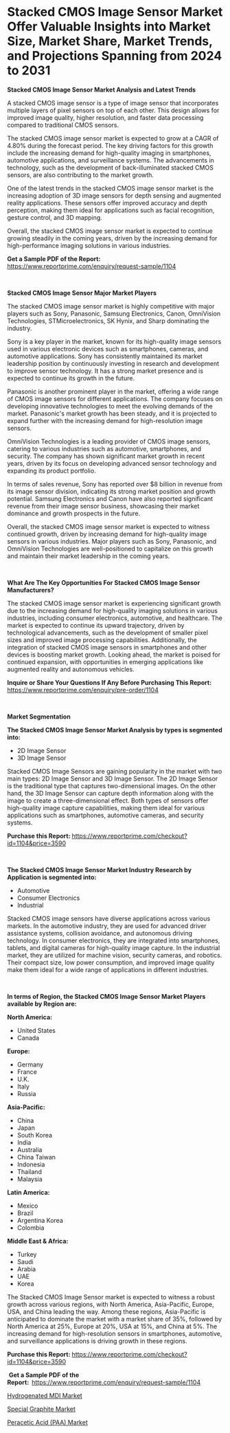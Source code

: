 <p><h1>Stacked CMOS Image Sensor Market Offer Valuable Insights into Market Size, Market Share, Market Trends, and Projections Spanning from 2024 to 2031</h1></p><p><strong>Stacked CMOS Image Sensor Market Analysis and Latest Trends</strong></p>
<p><p>A stacked CMOS image sensor is a type of image sensor that incorporates multiple layers of pixel sensors on top of each other. This design allows for improved image quality, higher resolution, and faster data processing compared to traditional CMOS sensors.</p><p>The stacked CMOS image sensor market is expected to grow at a CAGR of 4.80% during the forecast period. The key driving factors for this growth include the increasing demand for high-quality imaging in smartphones, automotive applications, and surveillance systems. The advancements in technology, such as the development of back-illuminated stacked CMOS sensors, are also contributing to the market growth.</p><p>One of the latest trends in the stacked CMOS image sensor market is the increasing adoption of 3D image sensors for depth sensing and augmented reality applications. These sensors offer improved accuracy and depth perception, making them ideal for applications such as facial recognition, gesture control, and 3D mapping.</p><p>Overall, the stacked CMOS image sensor market is expected to continue growing steadily in the coming years, driven by the increasing demand for high-performance imaging solutions in various industries.</p></p>
<p><strong>Get a Sample PDF of the Report:&nbsp;</strong> <a href="https://www.reportprime.com/enquiry/request-sample/1104">https://www.reportprime.com/enquiry/request-sample/1104</a></p>
<p>&nbsp;</p>
<p><strong>Stacked CMOS Image Sensor Major Market Players</strong></p>
<p><p>The stacked CMOS image sensor market is highly competitive with major players such as Sony, Panasonic, Samsung Electronics, Canon, OmniVision Technologies, STMicroelectronics, SK Hynix, and Sharp dominating the industry. </p><p>Sony is a key player in the market, known for its high-quality image sensors used in various electronic devices such as smartphones, cameras, and automotive applications. Sony has consistently maintained its market leadership position by continuously investing in research and development to improve sensor technology. It has a strong market presence and is expected to continue its growth in the future.</p><p>Panasonic is another prominent player in the market, offering a wide range of CMOS image sensors for different applications. The company focuses on developing innovative technologies to meet the evolving demands of the market. Panasonic's market growth has been steady, and it is projected to expand further with the increasing demand for high-resolution image sensors.</p><p>OmniVision Technologies is a leading provider of CMOS image sensors, catering to various industries such as automotive, smartphones, and security. The company has shown significant market growth in recent years, driven by its focus on developing advanced sensor technology and expanding its product portfolio.</p><p>In terms of sales revenue, Sony has reported over $8 billion in revenue from its image sensor division, indicating its strong market position and growth potential. Samsung Electronics and Canon have also reported significant revenue from their image sensor business, showcasing their market dominance and growth prospects in the future.</p><p>Overall, the stacked CMOS image sensor market is expected to witness continued growth, driven by increasing demand for high-quality image sensors in various industries. Major players such as Sony, Panasonic, and OmniVision Technologies are well-positioned to capitalize on this growth and maintain their market leadership in the coming years.</p></p>
<p>&nbsp;</p>
<p><strong>What Are The Key Opportunities For Stacked CMOS Image Sensor Manufacturers?</strong></p>
<p><p>The stacked CMOS image sensor market is experiencing significant growth due to the increasing demand for high-quality imaging solutions in various industries, including consumer electronics, automotive, and healthcare. The market is expected to continue its upward trajectory, driven by technological advancements, such as the development of smaller pixel sizes and improved image processing capabilities. Additionally, the integration of stacked CMOS image sensors in smartphones and other devices is boosting market growth. Looking ahead, the market is poised for continued expansion, with opportunities in emerging applications like augmented reality and autonomous vehicles.</p></p>
<p><strong>Inquire or Share Your Questions If Any Before Purchasing This Report:</strong> <a href="https://www.reportprime.com/enquiry/pre-order/1104">https://www.reportprime.com/enquiry/pre-order/1104</a></p>
<p>&nbsp;</p>
<p><strong>Market Segmentation</strong></p>
<p><strong>The Stacked CMOS Image Sensor Market Analysis by types is segmented into:</strong></p>
<p><ul><li>2D Image Sensor</li><li>3D Image Sensor</li></ul></p>
<p><p>Stacked CMOS Image Sensors are gaining popularity in the market with two main types: 2D Image Sensor and 3D Image Sensor. The 2D Image Sensor is the traditional type that captures two-dimensional images. On the other hand, the 3D Image Sensor can capture depth information along with the image to create a three-dimensional effect. Both types of sensors offer high-quality image capture capabilities, making them ideal for various applications such as smartphones, automotive cameras, and security systems.</p></p>
<p><strong>Purchase this Report:&nbsp;</strong><a href="https://www.reportprime.com/checkout?id=1104&price=3590">https://www.reportprime.com/checkout?id=1104&price=3590</a></p>
<p>&nbsp;</p>
<p><strong>The Stacked CMOS Image Sensor Market Industry Research by Application is segmented into:</strong></p>
<p><ul><li>Automotive</li><li>Consumer Electronics</li><li>Industrial</li></ul></p>
<p><p>Stacked CMOS image sensors have diverse applications across various markets. In the automotive industry, they are used for advanced driver assistance systems, collision avoidance, and autonomous driving technology. In consumer electronics, they are integrated into smartphones, tablets, and digital cameras for high-quality image capture. In the industrial market, they are utilized for machine vision, security cameras, and robotics. Their compact size, low power consumption, and improved image quality make them ideal for a wide range of applications in different industries.</p></p>
<p>&nbsp;</p>
<p><strong>In terms of Region, the Stacked CMOS Image Sensor Market Players available by Region are:</strong></p>
<p>
    <p> <strong> North America: </strong>
        <ul>
            <li>United States</li>
            <li>Canada</li>
        </ul>
        </p> 
    <p> <strong> Europe: </strong>
        <ul>
            <li>Germany</li>
            <li>France</li>
            <li>U.K.</li>
            <li>Italy</li>
            <li>Russia</li>
        </ul>
        </p> 
    <p> <strong> Asia-Pacific: </strong>
        <ul>
            <li>China</li>
            <li>Japan</li>
            <li>South Korea</li>
            <li>India</li>
            <li>Australia</li>
            <li>China Taiwan</li>
            <li>Indonesia</li>
            <li>Thailand</li>
            <li>Malaysia</li>
        </ul>
        </p> 
    <p> <strong> Latin America: </strong>
        <ul>
            <li>Mexico</li>
            <li>Brazil</li>
            <li>Argentina Korea</li>
            <li>Colombia</li>
        </ul>
        </p> 
    <p> <strong> Middle East & Africa: </strong>
        <ul>
            <li>Turkey</li>
            <li>Saudi</li>
            <li>Arabia</li>
            <li>UAE</li>
            <li>Korea</li>
        </ul>
    </p>
    </p>
<p><p>The Stacked CMOS Image Sensor market is expected to witness a robust growth across various regions, with North America, Asia-Pacific, Europe, USA, and China leading the way. Among these regions, Asia-Pacific is anticipated to dominate the market with a market share of 35%, followed by North America at 25%, Europe at 20%, USA at 15%, and China at 5%. The increasing demand for high-resolution sensors in smartphones, automotive, and surveillance applications is driving growth in these regions.</p></p>
<p><strong>Purchase this Report: </strong><a href="https://www.reportprime.com/checkout?id=1104&price=3590">https://www.reportprime.com/checkout?id=1104&price=3590</a></p>
<p>&nbsp;<strong>Get a Sample PDF of the Report:&nbsp;&nbsp;</strong><a href="https://www.reportprime.com/enquiry/request-sample/1104">https://www.reportprime.com/enquiry/request-sample/1104</a></p>
<p><strong></strong></p>
<p><p><a href="https://automatic-knee-4c7.notion.site/Hydrogenated-MDI-Market-Provides-a-Comprehensive-Analysis-Including-a-Macro-Overview-of-the-Market-a-5835aae895044964be8101f54aad7732">Hydrogenated MDI Market</a></p><p><a href="https://sulfuric-clavicle-d39.notion.site/Special-Graphite-Market-Size-Market-Share-and-Global-Market-Analysis-Report-2024-2031-d575bd25b4c641058ff23cac66fdf287">Special Graphite Market</a></p><p><a href="https://automatic-knee-4c7.notion.site/Peracetic-Acid-PAA-Market-Size-Reflecting-a-Forecast-Till-2031-Market-By-Type-By-Application-and-efde9e710ea54d299656dc54057abd29">Peracetic Acid (PAA) Market</a></p></p>